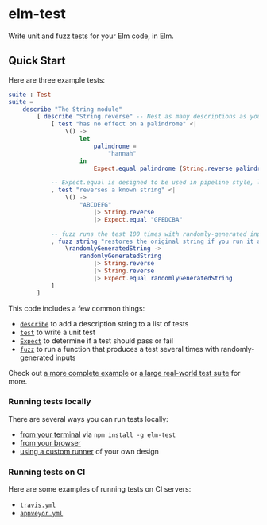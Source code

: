 # elm-test

Write unit and fuzz tests for your Elm code, in Elm.

## Quick Start

Here are three example tests:

```elm
suite : Test
suite =
    describe "The String module"
        [ describe "String.reverse" -- Nest as many descriptions as you like.
            [ test "has no effect on a palindrome" <|
                \() ->
                    let
                        palindrome =
                            "hannah"
                    in
                        Expect.equal palindrome (String.reverse palindrome)

            -- Expect.equal is designed to be used in pipeline style, like this.
            , test "reverses a known string" <|
                \() ->
                    "ABCDEFG"
                        |> String.reverse
                        |> Expect.equal "GFEDCBA"

            -- fuzz runs the test 100 times with randomly-generated inputs!
            , fuzz string "restores the original string if you run it again" <|
                \randomlyGeneratedString ->
                    randomlyGeneratedString
                        |> String.reverse
                        |> String.reverse
                        |> Expect.equal randomlyGeneratedString
            ]
        ]
```

This code includes a few common things:

* [`describe`](http://package.elm-lang.org/packages/elm-community/elm-test/latest/Test#test) to add a description string to a list of tests
* [`test`](http://package.elm-lang.org/packages/elm-community/elm-test/latest/Test#test) to write a unit test
* [`Expect`](http://package.elm-lang.org/packages/elm-community/elm-test/latest/Expect) to determine if a test should pass or fail
* [`fuzz`](http://package.elm-lang.org/packages/elm-community/elm-test/latest/Test#fuzz) to run a function that produces a test several times with randomly-generated inputs

Check out [a more complete example](https://github.com/elm-community/elm-test/tree/master/examples) or [a large real-world test suite](https://github.com/rtfeldman/elm-css/tree/master/test) for more.

### Running tests locally

There are several ways you can run tests locally:

* [from your terminal](https://github.com/rtfeldman/node-test-runner) via `npm install -g elm-test`
* [from your browser](https://github.com/elm-community/elm-test-runner)
* [using a custom runner](https://github.com/elm-community/elm-test/blob/master/example/LogRunnerExample.elm) of your own design

### Running tests on CI

Here are some examples of running tests on CI servers:

* [`travis.yml`](https://github.com/rtfeldman/elm-css/blob/6ba8404f53269bc110c2e08ab24c9caf850da515/.travis.yml)
* [`appveyor.yml`](https://github.com/rtfeldman/elm-css/blob/6ba8404f53269bc110c2e08ab24c9caf850da515/appveyor.yml)
